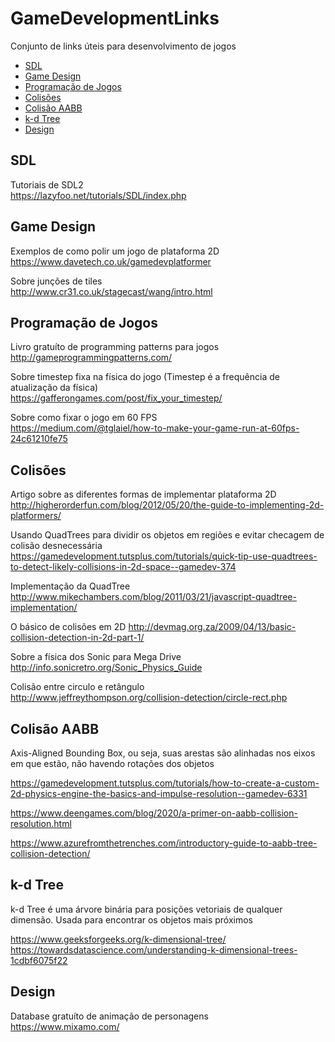 # GameDevelopmentLinks
Conjunto de links úteis para desenvolvimento de jogos

- [SDL](#sdl)
- [Game Design](#game-design)
- [Programação de Jogos](#programação-de-jogos)
- [Colisões](#colisões)
- [Colisão AABB](#colisão-aabb)
- [k-d Tree](#k-d-tree)
- [Design](#design)


## **SDL**
Tutoriais de SDL2  
https://lazyfoo.net/tutorials/SDL/index.php  

## **Game Design**
Exemplos de como polir um jogo de plataforma 2D  
https://www.davetech.co.uk/gamedevplatformer  

Sobre junções de tiles  
http://www.cr31.co.uk/stagecast/wang/intro.html  

## **Programação de Jogos**
Livro gratuíto de programming patterns para jogos  
http://gameprogrammingpatterns.com/  

Sobre timestep fixa na física do jogo (Timestep é a frequência de atualização da física)  
https://gafferongames.com/post/fix_your_timestep/  

Sobre como fixar o jogo em 60 FPS  
https://medium.com/@tglaiel/how-to-make-your-game-run-at-60fps-24c61210fe75  

## **Colisões**
Artigo sobre as diferentes formas de implementar plataforma 2D  
http://higherorderfun.com/blog/2012/05/20/the-guide-to-implementing-2d-platformers/  

Usando QuadTrees para dividir os objetos em regiões e evitar checagem de colisão desnecessária  
https://gamedevelopment.tutsplus.com/tutorials/quick-tip-use-quadtrees-to-detect-likely-collisions-in-2d-space--gamedev-374  

Implementação da QuadTree  
http://www.mikechambers.com/blog/2011/03/21/javascript-quadtree-implementation/  

O básico de colisões em 2D
http://devmag.org.za/2009/04/13/basic-collision-detection-in-2d-part-1/  

Sobre a física dos Sonic para Mega Drive  
http://info.sonicretro.org/Sonic_Physics_Guide  

Colisão entre circulo e retângulo  
http://www.jeffreythompson.org/collision-detection/circle-rect.php  

## **Colisão AABB**  
Axis-Aligned Bounding Box, ou seja, suas arestas são alinhadas nos eixos em que estão, não havendo rotações dos objetos  

https://gamedevelopment.tutsplus.com/tutorials/how-to-create-a-custom-2d-physics-engine-the-basics-and-impulse-resolution--gamedev-6331

https://www.deengames.com/blog/2020/a-primer-on-aabb-collision-resolution.html

https://www.azurefromthetrenches.com/introductory-guide-to-aabb-tree-collision-detection/


## **k-d Tree**  
k-d Tree é uma árvore binária para posições vetoriais de qualquer dimensão. Usada para encontrar os objetos mais próximos  

https://www.geeksforgeeks.org/k-dimensional-tree/
https://towardsdatascience.com/understanding-k-dimensional-trees-1cdbf6075f22

## **Design**
Database gratuíto de animação de personagens  
https://www.mixamo.com/  